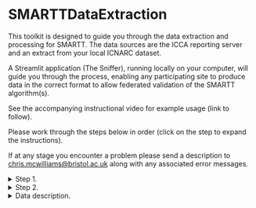 # SMARTTDataExtraction
This toolkit is designed to guide you through the data extraction and processing for SMARTT. 
The data sources are the ICCA reporting server and an extract from your local ICNARC dataset. 

A Streamlit application (The Sniffer), running locally on your computer, will guide you through the process, enabling any 
participating site to produce data in the correct format to allow federated validation of the SMARTT algorithm(s). 

See the accompanying instructional video for example usage (link to follow). 

Please work through the steps below in order (click on the step to expand the instructions). 

If at any stage you encounter a problem please send a description to [chris.mcwilliams@bristol.ac.uk](mailto:chris.mcwilliams@bristol.ac.uk?subject=bug_report) along with any associated error messages.

<details>

<summary>Step 1.</summary>

### Setup and installation

In this step you will setup the environment, install required packages and test the installation. 

The system and user requirements are as follows:

* You need to have admin rights to download and install software from the internet on your machine 
  (specifically python packages using pip and Git).
* System installation of python 3.11 (it is recommended to install this manually and not use Anaconda).
* NHS Trust user account with read access rights on (a copy of) the ICCA reporting database.
* Ability to leave your computer running for an extended period of time (e.g. overnight), for the application
to perform the required data extracts.

Please note that the SQL queries used by the Sniffer, assume that the patient fact tables in ICCA 
(e.g. `PtAssessment`) all have multi-column indexes on `encounterId` and `attributeId`. If this is not
the case, the queries may be prohibitively slow.

Installation instructions:

The following instructions assume that you are working on Windows. 
The procedure for other systems should be very similar. 

You will first need to clone this repository and then open the command prompt to enter to following commands:
* `cd <directory of cloned repository>`  (replace <...> with the path to your directory)
* `git checkout latest-release`
* `git pull origin latest-release`  
* `python -m venv venv`
* `venv\Scripts\activate`
* `python -m pip install --upgrade pip`
* `python -m pip install -r streamlit_requirements.txt`
* `cd streamlit`
* `streamlit run app.y`

This should launch the Sniffer application in your web browser. You can then follow the instructions to
set up a new project and connect to the ICCA database.

</details>

<details>

<summary>Step 2.</summary>

### ICNARC Linkage

In this step you will link to an extract of the ICNARC data, in order to synthesise outcome variables.

Instructions to follow soon....

</details>

<details>


<summary>Data description.</summary>

# Data Description

[Our original](https://www.ncbi.nlm.nih.gov/pmc/articles/PMC6429919/) model used only 15 physiological variables in order to provide a fair test against a [set of nurse-led discharge critera](https://europepmc.org/article/med/12737189). To improve on our original model we will add more variables and also engineer additional features by processing and combining these variables in different ways, in order to improve the predictive performance. As our starting point we take the set of variables that were used in [the model published by Pacmed](https://www.ncbi.nlm.nih.gov/pmc/articles/PMC8437217/). These variables are listed in the table below and also defined in the [schema spreadsheet](https://github.com/UHBristolDataScience/SMARTTDataExtraction/blob/main/schema/smartt_variable_definitions.xlsx). Note that the `number of features' refers to the number of features that were derived from these variables for input to the model (using their feature engineering approach described [here](https://cdn-links.lww.com/permalink/ccx/a/ccx_1_1_2021_08_13_thoral_cce-d-21-00060_sdc1.pdf)).

| Feature Category	| Feature Name |	Number of Features |
| --- | --- | --- |
| **General information** | | |
| Patient characteristics	| Age, gender, and weight at admission |	3 |
| Admission information | Origin department	| 3 |
| **Laboratory results** | | |
| Blood gas analysis |	pH, Paco2, Pao2, actual bicarbonate, base excess, and arterial oxygen saturation |	15 |
| Hematology |	Hemoglobin, WBC count, platelet count, activated partial thromboplastin time, and prothrombin time |	16 |
| Routine chemistry |	Sodium, potassium, creatinine, ureum, creatinine/ureum ratio, chloride, ionized calcium, magnesium, phosphate, lactate dehydrogenase, glucose, lactate, C-reactive protein, and albumin |	43 |
| Cardiac enzymes |	Creatinine kinase and troponin-T |	5 |
| Liver and pancreas tests |	Bilirubin, alanine aminotransferase, aspartate aminotransferase, alkaline phosphatase, Gamma-glutamyltransferase, and amylase	| 11 |
| **Vital signs and device data** | | |
| Circulation |	Heart rate, arterial blood pressure (systolic/diastolic/mean), noninvasive blood pressure (systolic/diastolic), cardiac output, temperature, and central venous pressure |	34 |
| Respiration |	Fio2, positive end-expiratory pressure, tidal volume, respiratory rate, peripheral oxygen saturation, and rapid shallow breathing index	| 18 |
| **Clinical observations and scores** | | |
| Neurology |	Glasgow Coma Scale score, Richmond Agitation-Sedation Scale, pupil response, and pupil diameter |	9 |
| Respiration |	Bronchial suctioning, coughing reflex, and Pao2/Fio2 |	10 |
| Nephrology |	Urine output |	2 |
| **Diagnostics and therapeutics** | | | 
| Lines, drains and tubes |	Endotracheal tube and urine catheter |	3 |
| Interventions |	Supplemental oxygen, continuous renal replacement therapy, and tube feeding |	8 |
| Total	 |	180 |


</details>
